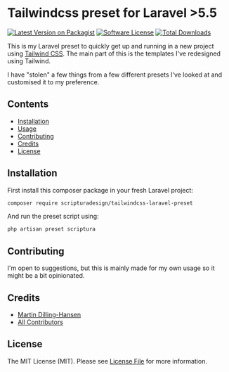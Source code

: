 # Tailwindcss preset for Laravel >5.5

[![Latest Version on Packagist][ico-version]][link-packagist]
[![Software License][ico-license]](LICENSE.md)
[![Total Downloads][ico-downloads]][link-downloads]

This is my Laravel preset to quickly get up and running in a new project
using [Tailwind CSS][link-tailwind]. The main part of this is
the templates I've redesigned using Tailwind.

I have "stolen" a few things from a few different presets I've looked at
and customised it to my preference.

## Contents

- [Installation](#installation)
- [Usage](#usage)
- [Contributing](#contributing)
- [Credits](#credits)
- [License](#license)


## Installation

First install this composer package in your fresh Laravel project:

``` bash
composer require scripturadesign/tailwindcss-laravel-preset
```

And run the preset script using:

``` bash
php artisan preset scriptura
```

## Contributing

I'm open to suggestions, but this is mainly made for my own usage so it might be a bit opinionated.

## Credits

- [Martin Dilling-Hansen][link-author]
- [All Contributors][link-contributors]

## License

The MIT License (MIT). Please see [License File](LICENSE.md) for more information.

[ico-version]: https://img.shields.io/packagist/v/scripturadesign/tailwindcss-laravel-preset.svg?style=flat-square
[ico-license]: https://img.shields.io/badge/license-MIT-brightgreen.svg?style=flat-square
[ico-downloads]: https://img.shields.io/packagist/dt/scripturadesign/tailwindcss-laravel-preset.svg?style=flat-square

[link-packagist]: https://packagist.org/packages/scripturadesign/tailwindcss-laravel-preset
[link-downloads]: https://packagist.org/packages/scripturadesign/tailwindcss-laravel-preset
[link-author]: https://github.com/martindilling
[link-contributors]: ../../contributors
[link-tailwind]: https://tailwindcss.com